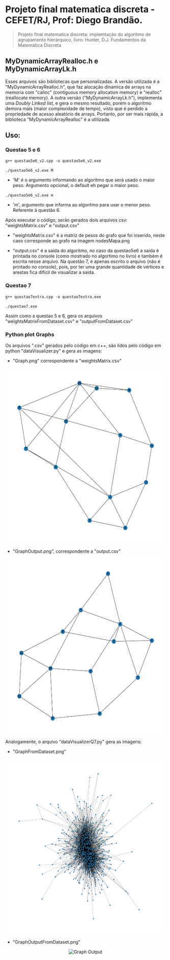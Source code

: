# Projeto final matematica discreta - CEFET/RJ, Prof: Diego Brandão.

> Projeto final matematica discreta: implemtação do algoritmo de agrupamento hierárquico, livro: Hunter, D.J. Fundamentos da Matemática Discreta

## MyDynamicArrayRealloc.h e MyDynamicArrayLk.h

Esses arquivos são bibliotecas que personalizadas. A versão utilizada é a "MyDynamicArrayRealloc.h", que faz alocação dinamica de arrays na memoria com "calloc" (contiguous memory allocation memory) e "realloc" (reallocate memory). A outra versão ("MyDynamicArrayLk.h"), implementa uma _Doubly Linked list_, e gera o mesmo resultado, porém o algoritmo demora mais (maior complexidade de tempo), visto que é perdido a propriedade de acesso aleatório de arrays. Portanto, por ser mais rápida, a biblioteca "MyDynamicArrayRealloc" é a utilizada.

## Uso:

### Questao 5 e 6

```shell
g++ questao5e6_v2.cpp -o questao5e6_v2.exe
```

```shell
./questao5e6_v2.exe M
```

- 'M' é o argumento informando ao algoritmo que será usado o maior peso. Argumento opcional,
  o default eh pegar o maior peso.

```shell
./questao5e6_v2.exe m
```

- 'm', argumento que informa ao algoritmo para usar o menor peso. Referente à questão 6.

Após executar o código, serão gerados dois arquivos csv: "weightsMatrix.csv" e "output.csv"

- "weightsMatrix.csv" é a matriz de pesos do grafo que foi inserido, neste caso
  corresponde ao grafo na imagem nodesMapa.png

- "output.csv" é a saída do algoritmo, no caso da questao5e6 a saída é printada no console
  (como mostrado no algortimo no livro) e também é escrita nesse arquivo. Na questão 7, é
  apenas escrito o arquivo (não é printado no console), pois, por ter uma grande quantidade de
  vértices e arestas fica dificil de visualizar a saída.

### Questao 7

```shell
g++ questao7extra.cpp -o questao7extra.exe
```

```shell
./questao7.exe
```

Assim como a questao 5 e 6, gera os arquivos "weightsMatrixFromDataset.csv" e "outputFromDataset.csv"

### Python plot Graphs

Os arquivos ".csv" gerados pelo código em c++, são lidos pelo código em python "dataVisualizer.py"
e gera as imagens:

- "Graph.png" correspondente a "weightsMatrix.csv"

<p align="center">
  <img src="./Graph.png" height="550" alt="Graph">
</p>

- "GraphOutput.png", correspondente a "output.csv"

<p align="center">
  <img src="./GraphOutput.png" height="550" alt="Graph Output">
</p>

Analogamente, o arquivo "dataVisualizerQ7.py" gera as imagens:

- "GraphFromDataset.png"
<p align="center">
  <img src="./GraphFromDataset.png" height="550" alt="Graph Output">
</p>

- "GraphOutputFromDataset.png"

<p align="center">
  <img src="./GraphOutputFromDataset.png" height="550" alt="Graph Output">
</p>
